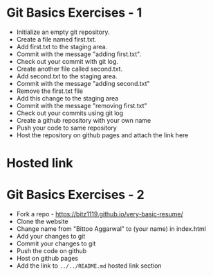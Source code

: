 # Git Basics Exercises - 1
- Initialize an empty git repository.
- Create a file named first.txt.
- Add first.txt to the staging area.
- Commit with the message "adding first.txt".
- Check out your commit with git log.
- Create another file called second.txt.
- Add second.txt to the staging area.
- Commit with the message "adding second.txt"
- Remove the first.txt file
- Add this change to the staging area
- Commit with the message "removing first.txt"
- Check out your commits using git log
- Create a github repository with your own name
- Push your code to same repository
- Host the repository on github pages and attach the link here

# Hosted link

# Git Basics Exercises - 2

- Fork a repo - https://bitz1119.github.io/very-basic-resume/
- Clone the website
- Change name from "Bittoo Aggarwal" to (your name) in index.html
- Add your changes to git
- Commit your changes to git
- Push the code on github
- Host on github pages
- Add the link to ```../../README.md``` hosted link section

